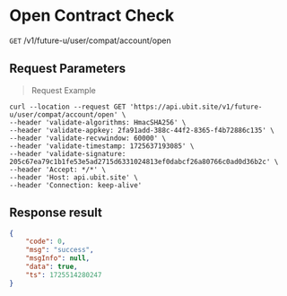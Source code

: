 # Open Contract Check

`GET` /v1/future-u/user/compat/account/open

## Request Parameters

> Request Example

```shell
curl --location --request GET 'https://api.ubit.site/v1/future-u/user/compat/account/open' \
--header 'validate-algorithms: HmacSHA256' \
--header 'validate-appkey: 2fa91add-388c-44f2-8365-f4b72886c135' \
--header 'validate-recvwindow: 60000' \
--header 'validate-timestamp: 1725637193085' \
--header 'validate-signature: 205c67ea79c1b1fe53e5ad2715d6331024813ef0dabcf26a80766c0ad0d36b2c' \
--header 'Accept: */*' \
--header 'Host: api.ubit.site' \
--header 'Connection: keep-alive'
```

## Response result

```json
{
    "code": 0,
    "msg": "success",
    "msgInfo": null,
    "data": true,
    "ts": 1725514280247
}
```

